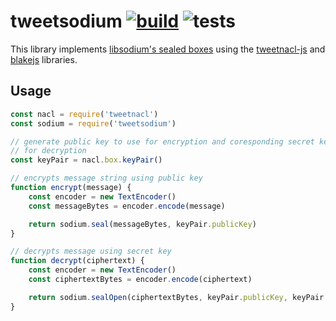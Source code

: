  # tweetsodium [![build](https://travis-ci.org/github/tweetsodium.svg?branch=master)](https://travis-ci.org/mastahyeti/tweetsodium) ![tests](https://github.com/github/tweetsodium/workflows/tests/badge.svg)

 This library implements [libsodium's sealed boxes](https://download.libsodium.org/doc/public-key_cryptography/sealed_boxes) using the [tweetnacl-js](https://github.com/dchest/tweetnacl-js) and [blakejs](https://github.com/dcposch/blakejs) libraries.

 ## Usage

```javascript
const nacl = require('tweetnacl')
const sodium = require('tweetsodium')

// generate public key to use for encryption and coresponding secret key to use
// for decryption
const keyPair = nacl.box.keyPair()

// encrypts message string using public key
function encrypt(message) {
    const encoder = new TextEncoder()
    const messageBytes = encoder.encode(message)

    return sodium.seal(messageBytes, keyPair.publicKey)
}

// decrypts message using secret key
function decrypt(ciphertext) {
    const encoder = new TextEncoder()
    const ciphertextBytes = encoder.encode(ciphertext)

    return sodium.sealOpen(ciphertextBytes, keyPair.publicKey, keyPair.secretKey)
}
```





